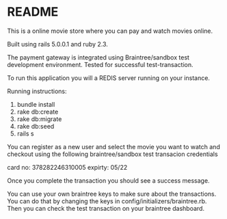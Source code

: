 # README

This is a online movie store where you can pay and watch movies online.

Built using rails 5.0.0.1  and ruby 2.3.

The payment gateway is integrated using Braintree/sandbox test development environment. Tested for successful test-transaction.

To run this application you will a REDIS server running on your instance. 

Running instructions:

1. bundle install
2. rake db:create
3. rake db:migrate
4. rake db:seed
5. rails s

You can register as a new user and select the movie you want to watch and checkout using the following braintree/sandbox
test transacion credentials

card no: 378282246310005
expirty: 05/22

Once you complete the transaction you should see a success message.

You can use your own braintree keys to make sure about the transactions. You can do that by changing the keys in config/initializers/braintree.rb. Then you can check the test transaction on your braintree dashboard.



